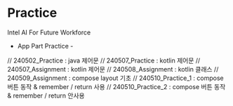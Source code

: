 # Practice
Intel AI For Future Workforce
- App Part Practice -

// 240502_Practice : java 제어문
// 240507_Practice : kotlin 제어문
// 240507_Assignment : kotlin 제어문
// 240508_Assignment : kotlin 클래스
// 240509_Assignment : compose layout 기초
// 240510_Practice_1 : compose 버튼 동작 & remember / return 사용
// 240510_Practice_2 : compose 버튼 동작 & remember / return 안사용
